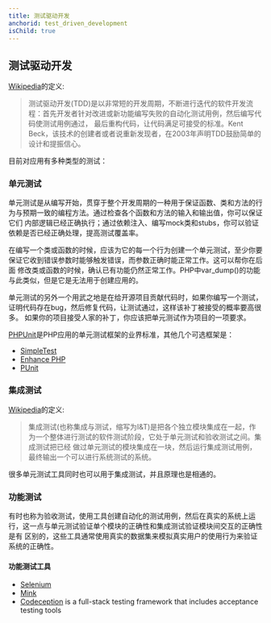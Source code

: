 ```yaml
---
title: 测试驱动开发
anchorid: test_driven_development
isChild: true
---
```


<h2 id="test_driven_development">测试驱动开发</h2>

[Wikipedia](http://en.wikipedia.org/wiki/Test-driven_development)的定义:

> 测试驱动开发(TDD)是以非常短的开发周期，不断进行迭代的软件开发流程：首先开发者针对改进或新功能编写失败的自动化测试用例，然后编写代码使测试用例通过，
> 最后重构代码，让代码满足可接受的标准。Kent Beck，该技术的创建者或者说重新发现者，在2003年声明TDD鼓励简单的设计和提振信心。

目前对应用有多种类型的测试：

### 单元测试

单元测试是从编写开始，贯穿于整个开发周期的一种用于保证函数、类和方法的行为与预期一致的编程方法。通过检查各个函数和方法的输入和输出值，你可以保证它们
内部逻辑已经正确执行；通过依赖注入、编写mock类和stubs，你可以验证依赖是否已经正确处理，提高测试覆盖率。

在编写一个类或函数的时候，应该为它的每一个行为创建一个单元测试，至少你要保证它收到错误参数时能够触发错误，而参数正确时能正常工作。这可以帮你在后面
修改类或函数的时候，确认已有功能仍然正常工作。PHP中var_dump()的功能与此类似，但是它是无法用于创建应用的。

单元测试的另外一个用武之地是在给开源项目贡献代码时，如果你编写一个测试，证明代码存在bug，然后修复代码，让测试通过，这样该补丁被接受的概率要高很多。
如果你的项目接受人家的补丁，你应该把单元测试作为项目的一项要求。

[PHPUnit](http://phpunit.de)是PHP应用的单元测试框架的业界标准，其他几个可选框架是：

* [SimpleTest](http://simpletest.org)
* [Enhance PHP](http://www.enhance-php.com/)
* [PUnit](http://punit.smf.me.uk/)

### 集成测试

[Wikipedia](http://en.wikipedia.org/wiki/Integration_testing)的定义:

> 集成测试(也称集成与测试，缩写为I&T)是把各个独立模块集成在一起，作为一个整体进行测试的软件测试阶段，它处于单元测试和验收测试之间。集成测试把已经
> 做过单元测试的模块集成在一块，然后运行集成测试用例，最终输出一个可以进行系统测试的系统。

很多单元测试工具同时也可以用于集成测试，并且原理也是相通的。

### 功能测试

有时也称为验收测试，使用工具创建自动化的测试用例，然后在真实的系统上运行，这一点与单元测试验证单个模块的正确性和集成测试验证模块间交互的正确性是有
区别的，这些工具通常使用真实的数据集来模拟真实用户的使用行为来验证系统的正确性。

#### 功能测试工具

* [Selenium](http://seleniumhq.com)
* [Mink](http://mink.behat.org)
* [Codeception](http://codeception.com) is a full-stack testing framework that includes acceptance testing tools

